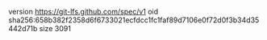 version https://git-lfs.github.com/spec/v1
oid sha256:658b382f2358d6f6733021ecfdcc1fc1faf89d7106e0f72d0f3b34d35442d71b
size 3091
